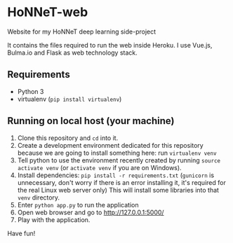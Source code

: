 # HoNNeT-web
Website for my HoNNeT deep learning side-project

It contains the files required to run the web inside Heroku. I use Vue.js,
Bulma.io and Flask as web technology stack.

## Requirements
- Python 3
- virtualenv (`pip install virtualenv`)

## Running on local host (your machine)
1. Clone this repository and `cd` into it.
2. Create a development environment dedicated for this repository because we are
   going to install something here: run `virtualenv venv`
3. Tell python to use the environment recently created by running `source
   activate venv` (or `activate venv` if you are on Windows).
4. Install dependencies: `pip install -r requirements.txt` (`gunicorn` is
   unnecessary, don't worry if there is an error installing it, it's required for
   the real Linux web server only)
   This will install some libraries into that `venv` directory.
5. Enter `python app.py` to run the application
6. Open web browser and go to http://127.0.0.1:5000/
7. Play with the application.

Have fun!
